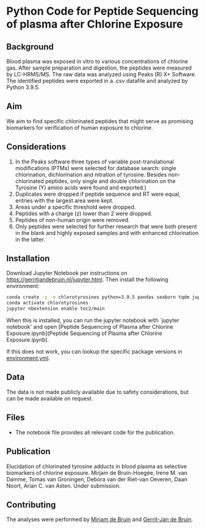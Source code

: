 # Python Code for Peptide Sequencing of plasma after Chlorine Exposure
## Background
Blood plasma was exposed in vitro to various concentrations of chlorine gas. After sample preparation and digestion, the peptides were measured by LC-HRMS/MS. The raw data was analyzed using Peaks (R) X+ Software. The identified peptides were exported in a .csv datafile and analyzed by Python 3.9.5.

## Aim
We aim to find specific chlorinated peptides that might serve as promising biomarkers for verification of human exposure to chlorine.

## Considerations
1. In the Peaks software three types of variable post-translational modifications (PTMs) were selected for database search: single chlorination, dichlorination and nitration of tyrosine. Besides non-chlorinated peptides, only single and double chlorination on the Tyrosine (Y) amino acids were found and exported.)
3. Duplicates were dropped if peptide sequence and RT were equal, entries with the largest area were kept.
4. Areas under a specific threshold were dropped. 
5. Peptides with a charge (z) lower than 2 were dropped.
6. Peptides of non-human origin were removed.
7. Only peptides were selected for further research that were both present in the blank and highly exposed samples and with enhanced chlorination in the latter.

## Installation
Download Jupyter Notebook per instructions on https://gerritjandebruin.nl/jupyter.html.
Then install the following environment:
```bash
conda create -y -n chlorotyrosines python=3.9.5 pandas seaborn tqdm jupyter jupyter_contrib_nbextensions
conda activate chlorotyrosines
jupyter nbextension enable toc2/main
```
When this is installed, you can run the jupyter notebook with `jupyter notebook' and open [Peptide Sequencing of Plasma after Chlorine Exposure.ipynb](Peptide Sequencing of Plasma after Chlorine Exposure.ipynb).

If this does not work, you can lookup the specific package versions in [environment.yml](environment.yml).

## Data
The data is not made publicly available due to safety considerations, but can be made available on request.

## Files
- The notebook file provides all relevant code for the publication.

## Publication
Elucidation of chlorinated tyrosine adducts in blood plasma as selective biomarkers of chlorine exposure. Mirjam de Bruin-Hoegée, Irene M. van Damme, Tomas van Groningen, Debora van der Riet-van Oeveren, Daan Noort, Arian C. van Asten. Under submission.

## Contributing
The analyses were performed by [Mirjam de Bruin](https://forensicscientist.nl) and [Gerrit-Jan de Bruin](https://gerritjandebruin.nl).

